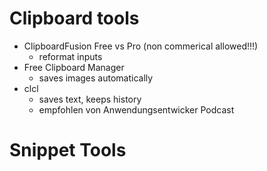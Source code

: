 Clipboard tools
===============

- ClipboardFusion Free vs Pro (non commerical allowed!!!)
	- reformat inputs
- Free Clipboard Manager
	- saves images automatically
- clcl
	- saves text, keeps history
	- empfohlen von Anwendungsentwicker Podcast

# Snippet Tools
